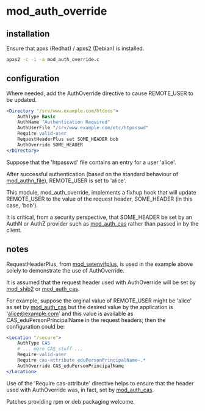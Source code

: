 # mod_auth_override

## installation

Ensure that apxs (Redhat) / apxs2 (Debian) is installed.

```bash
apxs2 -c -i -a mod_auth_override.c
```

## configuration

Where needed, add the AuthOverride directive to cause REMOTE_USER to be
updated.

```apache
<Directory "/srv/www.example.com/htdocs">
    AuthType Basic
    AuthName "Authentication Required"
    AuthUserFile "/srv/www.example.com/etc/htpasswd"
    Require valid-user
    RequestHeaderPlus set SOME_HEADER bob
    AuthOverride SOME_HEADER
</Directory>
```

Suppose that the 'htpasswd' file contains an entry for a user 'alice'.

After successful authentication (based on the standard behaviour of
[mod_authn_file][0]), REMOTE\_USER is set to 'alice'.

This module, mod_auth_override, implements a fixhup hook that will update
REMOTE\_USER to the value of the request header, SOME\_HEADER (in this case,
'bob').

It is critical, from a security perspective, that SOME_HEADER be set by an
AuthN or AuthZ provider such as [mod_auth_cas][3] rather than passed in by the
client.

## notes

RequestHeaderPlus, from [mod_setenvifplus][1], is used in the example above
solely to demonstrate the use of AuthOverride.

It is assumed that the request header used with AuthOverride will be set by
[mod_shib2][2] or [mod_auth_cas][3].

For example, suppose the orginal value of REMOTE_USER might be 'alice' as set
by [mod_auth_cas][3] but the desired value by the application is
'alice@example.com' and this value is available as CAS\_eduPersonPrincipalName
in the request headers; then the configuration could be:

```apache
<Location "/secure">
    AuthType CAS
    # ... more CAS stuff ...
    Require valid-user
    Require cas-attribute eduPersonPrincipalName~.*
    AuthOverride CAS_eduPersonPrincipalName
</Location>
```

Use of the 'Require cas-attribute' directive helps to ensure that the header
used with AuthOverride was, in fact, set by [mod_auth_cas][3].

Patches providing rpm or deb packaging welcome.

[0]: http://httpd.apache.org/docs/2.2/mod/mod_authn_file.html
[1]: http://opensource.adnovum.ch/mod_setenvifplus
[2]: http://www.internet2.edu/products-services/trust-identity-middleware/shibboleth/
[3]: https://github.com/Jasig/mod_auth_cas

